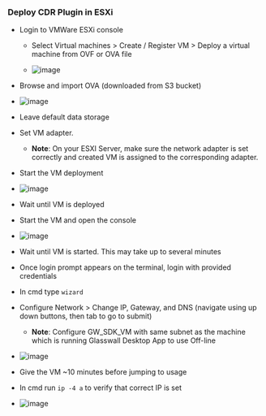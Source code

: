 ### Deploy CDR Plugin in ESXi

- Login to  VMWare ESXi console
   - Select Virtual machines > Create / Register VM > Deploy a virtual machine from OVF or OVA file

   - ![image](https://user-images.githubusercontent.com/70108899/114046803-6f4a1680-9889-11eb-93be-0ba78276671e.png)

- Browse and import OVA (downloaded from S3 bucket)

- ![image](https://user-images.githubusercontent.com/70108899/114052179-1af56580-988e-11eb-8cc9-cd6c2ee26c48.png)

- Leave default data storage 
- Set VM adapter. 
   - **Note**: On your ESXI  Server, make sure the network adapter is set correctly and created VM is assigned to the corresponding adapter. 
- Start the VM deployment

- ![image](https://user-images.githubusercontent.com/70108899/114047499-031be280-988a-11eb-8bc0-f09ab491f988.png)

- Wait until VM is deployed
- Start the VM and open the console

- ![image](https://user-images.githubusercontent.com/70108899/114047708-2e063680-988a-11eb-941a-b05c0c9c84ea.png)

- Wait until VM is started. This may take up to several minutes
- Once login prompt appears on the terminal, login with provided credentials
- In cmd type `wizard`
- Configure Network > Change IP, Gateway, and DNS (navigate using up down buttons, then tab to go to submit) 
    - **Note**: Configure GW_SDK_VM with same subnet as the machine which is running Glasswall Desktop App to use Off-line

- ![image](https://user-images.githubusercontent.com/70108899/114047817-45ddba80-988a-11eb-98b8-8c85aa4c74e0.png)

- Give the VM ~10 minutes before jumping to usage
- In cmd run `ip -4 a` to verify that correct IP is set

- ![image](https://user-images.githubusercontent.com/70108899/114048052-7faec100-988a-11eb-819f-ddf211b916f6.png)


